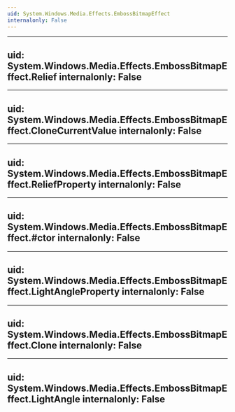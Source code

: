 ```yaml
---
uid: System.Windows.Media.Effects.EmbossBitmapEffect
internalonly: False
---
```


---
uid: System.Windows.Media.Effects.EmbossBitmapEffect.Relief
internalonly: False
---

---
uid: System.Windows.Media.Effects.EmbossBitmapEffect.CloneCurrentValue
internalonly: False
---

---
uid: System.Windows.Media.Effects.EmbossBitmapEffect.ReliefProperty
internalonly: False
---

---
uid: System.Windows.Media.Effects.EmbossBitmapEffect.#ctor
internalonly: False
---

---
uid: System.Windows.Media.Effects.EmbossBitmapEffect.LightAngleProperty
internalonly: False
---

---
uid: System.Windows.Media.Effects.EmbossBitmapEffect.Clone
internalonly: False
---

---
uid: System.Windows.Media.Effects.EmbossBitmapEffect.LightAngle
internalonly: False
---
